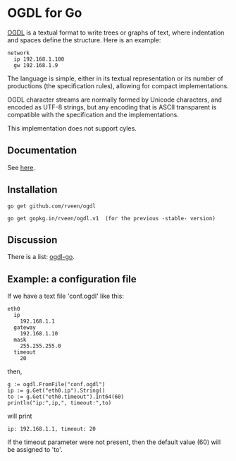 # OGDL for Go

[OGDL](http://ogdl.org) is a textual format to write trees or graphs of text, where indentation and spaces define the structure. Here is an example:

    network
      ip 192.168.1.100
      gw 192.168.1.9

The language is simple, either in its textual representation or its number of productions (the specification rules), allowing for compact implementations.

OGDL character streams are normally formed by Unicode characters, and encoded as UTF-8 strings, but any encoding that is ASCII transparent is compatible with the specification and the implementations.

This implementation does not support cyles.

## Documentation

See [here]([http://godoc.org/github.com/rveen/ogdl](https://pkg.go.dev/github.com/rveen/ogdl)).

## Installation

    go get github.com/rveen/ogdl

    go get gopkg.in/rveen/ogdl.v1  (for the previous -stable- version)

## Discussion

There is a list: [ogdl-go](https://groups.google.com/forum/?fromgroups&hl=en#!forum/ogdl-go).

## Example: a configuration file

If we have a text file 'conf.ogdl' like this:

    eth0
      ip
        192.168.1.1
      gateway
        192.168.1.10
      mask
        255.255.255.0
      timeout
        20
then,

    g := ogdl.FromFile("conf.ogdl")
    ip := g.Get("eth0.ip").String()
    to := g.Get("eth0.timeout").Int64(60)
    println("ip:",ip,", timeout:",to)

will print

    ip: 192.168.1.1, timeout: 20

If the timeout parameter were not present, then the default value (60) will be
assigned to 'to'.
